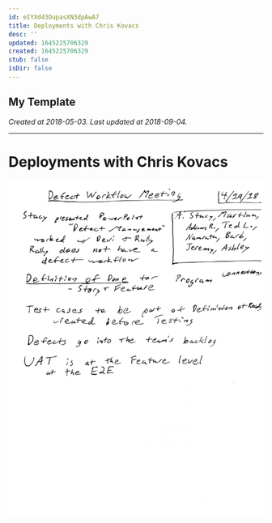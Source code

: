 ```yaml
---
id: eIYXd43OupasXN3dpAwA7
title: Deployments with Chris Kovacs
desc: ''
updated: 1645225706329
created: 1645225706329
stub: false
isDir: false
---
```

My Template
---

_Created at 2018-05-03._
_Last updated at 2018-09-04._




---

# Deployments with Chris Kovacs


![RB 2018-05-0308.jpg](assets/RB-2018-05-0308.jpg)

